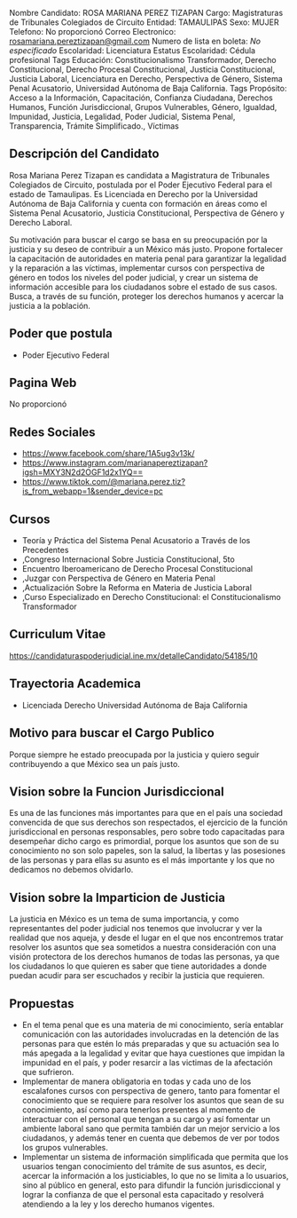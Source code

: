 Nombre Candidato: ROSA MARIANA PEREZ TIZAPAN
Cargo: Magistraturas de Tribunales Colegiados de Circuito
Entidad: TAMAULIPAS
Sexo: MUJER
Telefono: No proporcionó
Correo Electronico: rosamariana.pereztizapan@gmail.com
Numero de lista en boleta: *No especificado*
Escolaridad: Licenciatura
Estatus Escolaridad: Cédula profesional
Tags Educación: Constitucionalismo Transformador, Derecho Constitucional, Derecho Procesal Constitucional, Justicia Constitucional, Justicia Laboral, Licenciatura en Derecho, Perspectiva de Género, Sistema Penal Acusatorio, Universidad Autónoma de Baja California.
Tags Propósito: Acceso a la Información, Capacitación, Confianza Ciudadana, Derechos Humanos, Función Jurisdiccional, Grupos Vulnerables, Género, Igualdad, Impunidad, Justicia, Legalidad, Poder Judicial, Sistema Penal, Transparencia, Trámite Simplificado., Víctimas


## Descripción del Candidato 

Rosa Mariana Perez Tizapan es candidata a Magistratura de Tribunales Colegiados de Circuito, postulada por el Poder Ejecutivo Federal para el estado de Tamaulipas. Es Licenciada en Derecho por la Universidad Autónoma de Baja California y cuenta con formación en áreas como el Sistema Penal Acusatorio, Justicia Constitucional, Perspectiva de Género y Derecho Laboral.

Su motivación para buscar el cargo se basa en su preocupación por la justicia y su deseo de contribuir a un México más justo.  Propone fortalecer la capacitación de autoridades en materia penal para garantizar la legalidad y la reparación a las víctimas, implementar cursos con perspectiva de género en todos los niveles del poder judicial, y crear un sistema de información accesible para los ciudadanos sobre el estado de sus casos. Busca, a través de su función, proteger los derechos humanos y acercar la justicia a la población.


## Poder que postula

- Poder Ejecutivo Federal


## Pagina Web

No proporcionó


## Redes Sociales

- https://www.facebook.com/share/1A5ug3v13k/
- https://www.instagram.com/marianapereztizapan?igsh=MXY3N2d2OGF1d2x1YQ==
- https://www.tiktok.com/@mariana.perez.tiz?is_from_webapp=1&sender_device=pc


## Cursos

- Teoría y Práctica del Sistema Penal Acusatorio a Través de los Precedentes
- ,Congreso Internacional Sobre Justicia Constitucional, 5to
- Encuentro Iberoamericano de Derecho Procesal Constitucional
- ,Juzgar con Perspectiva de Género en Materia Penal
- ,Actualización Sobre la Reforma en Materia de Justicia Laboral
- ,Curso Especializado en Derecho Constitucional: el Constitucionalismo Transformador


## Curriculum Vitae

https://candidaturaspoderjudicial.ine.mx/detalleCandidato/54185/10


## Trayectoria Academica

- Licenciada Derecho Universidad Autónoma de Baja California


## Motivo para buscar el Cargo Publico

Porque siempre he estado preocupada por la justicia y quiero seguir contribuyendo a que México sea un país justo.


## Vision sobre la Funcion Jurisdiccional

Es una de las funciones más importantes para que en el país una sociedad convencida de que sus derechos son respectados, el ejercicio de la función jurisdiccional en personas responsables, pero sobre todo capacitadas para desempeñar dicho cargo es primordial, porque los asuntos que son de su conocimiento no son solo papeles, son la salud, la libertas y las posesiones de las personas y para ellas su asunto es el más importante y los que no dedicamos no debemos olvidarlo.


## Vision sobre la Imparticion de Justicia

La justicia en México es un tema de suma importancia, y como representantes del poder judicial nos tenemos que involucrar y ver la realidad que nos aqueja, y desde el lugar en el que nos encontremos tratar resolver los asuntos que sea sometidos a nuestra consideración con una visión protectora de los derechos humanos de todas las personas, ya que los ciudadanos lo que quieren es saber que tiene autoridades a donde puedan acudir para ser escuchados y recibir la justicia que requieren.


## Propuestas

- En el tema penal que es una materia de mi conocimiento, sería entablar comunicación con las autoridades involucradas en la detención de las personas para que estén lo más preparadas y que su actuación sea lo más apegada a la legalidad y evitar que haya cuestiones que impidan la impunidad en el país, y poder resarcir a las victimas de la afectación que sufrieron.
- Implementar de manera obligatoria en todas y cada uno de los escalafones cursos con perspectiva de genero, tanto para fomentar el conocimiento que se requiere para resolver los asuntos que sean de su conocimiento, así como para tenerlos presentes al momento de interactuar con el personal que tengan a su cargo y así fomentar un ambiente laboral sano que permita también dar un mejor servicio a los ciudadanos, y además tener en cuenta que debemos de ver por todos los grupos vulnerables.
- Implementar un sistema de información simplificada que permita que los usuarios tengan conocimiento del trámite de sus asuntos, es decir, acercar la información a los justiciables, lo que no se limita a lo usuarios, sino al público en general, esto para difundir la función jurisdiccional y lograr la confianza de que el personal esta capacitado y resolverá atendiendo a la ley y los derecho humanos vigentes.

